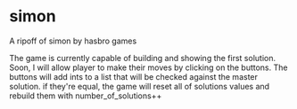 # simon
A ripoff of simon by hasbro games


The game is currently capable of building and showing the first solution. 
Soon, I will allow player to make their moves by clicking on the buttons. 
The buttons will add ints to a list that will be checked against the master solution. 
if they're equal, the game will reset all of solutions values and rebuild them with number_of_solutions++
